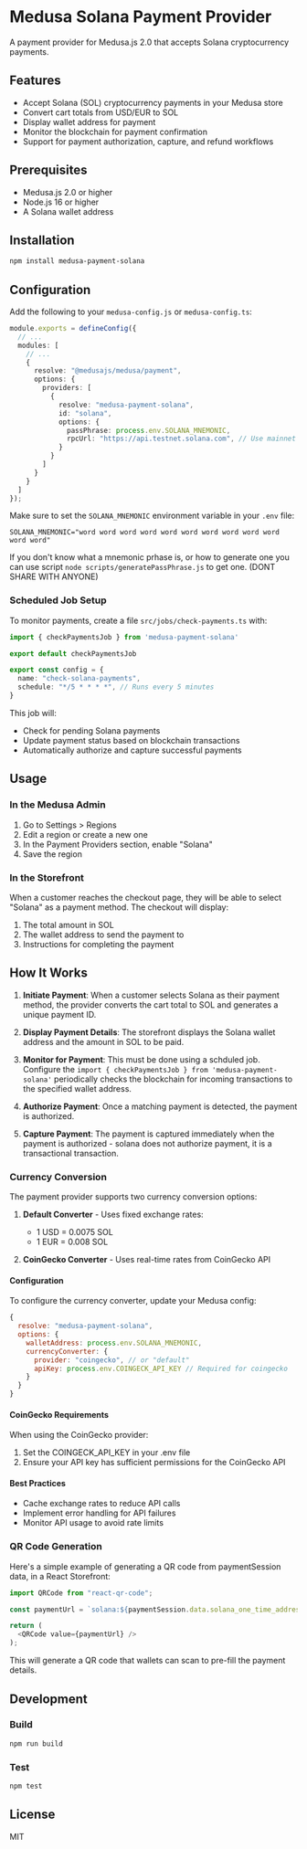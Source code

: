 # Medusa Solana Payment Provider

A payment provider for Medusa.js 2.0 that accepts Solana cryptocurrency payments.

## Features

- Accept Solana (SOL) cryptocurrency payments in your Medusa store
- Convert cart totals from USD/EUR to SOL
- Display wallet address for payment
- Monitor the blockchain for payment confirmation
- Support for payment authorization, capture, and refund workflows

## Prerequisites

- Medusa.js 2.0 or higher
- Node.js 16 or higher
- A Solana wallet address

## Installation

```bash
npm install medusa-payment-solana
```

## Configuration

Add the following to your `medusa-config.js` or `medusa-config.ts`:

```typescript
module.exports = defineConfig({
  // ...
  modules: [
    // ...
    {
      resolve: "@medusajs/medusa/payment",
      options: {
        providers: [
          {
            resolve: "medusa-payment-solana",
            id: "solana",
            options: {
              passPhrase: process.env.SOLANA_MNEMONIC,
              rpcUrl: "https://api.testnet.solana.com", // Use mainnet for production
            }
          }
        ]
      }
    }
  ]
});
```

Make sure to set the `SOLANA_MNEMONIC` environment variable in your `.env` file:

```
SOLANA_MNEMONIC="word word word word word word word word word word word word"
```
If you don't know what a mnemonic prhase is, or how to generate one you can use script `node scripts/generatePassPhrase.js` to get one. (DONT SHARE WITH ANYONE)

### Scheduled Job Setup

To monitor payments, create a file `src/jobs/check-payments.ts` with:

```typescript
import { checkPaymentsJob } from 'medusa-payment-solana'

export default checkPaymentsJob

export const config = {
  name: "check-solana-payments",
  schedule: "*/5 * * * *", // Runs every 5 minutes
}
```

This job will:
- Check for pending Solana payments
- Update payment status based on blockchain transactions
- Automatically authorize and capture successful payments

## Usage

### In the Medusa Admin

1. Go to Settings > Regions
2. Edit a region or create a new one
3. In the Payment Providers section, enable "Solana"
4. Save the region

### In the Storefront

When a customer reaches the checkout page, they will be able to select "Solana" as a payment method. The checkout will display:

1. The total amount in SOL
2. The wallet address to send the payment to
3. Instructions for completing the payment


## How It Works

1. **Initiate Payment**: When a customer selects Solana as their payment method, the provider converts the cart total to SOL and generates a unique payment ID.

2. **Display Payment Details**: The storefront displays the Solana wallet address and the amount in SOL to be paid.

3. **Monitor for Payment**: This must be done using a schduled job. Configure the  `import { checkPaymentsJob } from 'medusa-payment-solana'` periodically checks the blockchain for incoming transactions to the specified wallet address.

4. **Authorize Payment**: Once a matching payment is detected, the payment is authorized.

5. **Capture Payment**: The payment is captured immediately when the payment is authorized - solana does not authorize payment, it is a transactional transaction.


### Currency Conversion

The payment provider supports two currency conversion options:

1. **Default Converter** - Uses fixed exchange rates:
   - 1 USD = 0.0075 SOL
   - 1 EUR = 0.008 SOL

2. **CoinGecko Converter** - Uses real-time rates from CoinGecko API

#### Configuration

To configure the currency converter, update your Medusa config:

```javascript
{
  resolve: "medusa-payment-solana",
  options: {
    walletAddress: process.env.SOLANA_MNEMONIC,
    currencyConverter: {
      provider: "coingecko", // or "default"
      apiKey: process.env.COINGECK_API_KEY // Required for coingecko
    }
  }
}
```

#### CoinGecko Requirements

When using the CoinGecko provider:
1. Set the COINGECK_API_KEY in your .env file
2. Ensure your API key has sufficient permissions for the CoinGecko API

#### Best Practices

- Cache exchange rates to reduce API calls
- Implement error handling for API failures
- Monitor API usage to avoid rate limits

### QR Code Generation

Here's a simple example of generating a QR code from paymentSession data, in a React Storefront:

```typescript
import QRCode from "react-qr-code";

const paymentUrl = `solana:${paymentSession.data.solana_one_time_address}?amount=${paymentSession.data.sol_amount}`;

return (
  <QRCode value={paymentUrl} />
);
```

This will generate a QR code that wallets can scan to pre-fill the payment details.

## Development

### Build

```bash
npm run build
```

### Test

```bash
npm test
```

## License

MIT

